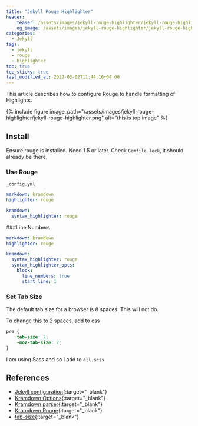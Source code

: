 ```yaml
---
title: "Jekyll Rouge Highlighter"
header:
    teaser: /assets/images/jekyll-rouge-highlighter/jekyll-rouge-highlighter.png
    og_image: /assets/images/jekyll-rouge-highlighter/jekyll-rouge-highlighter.png
categories:
  - Jekyll
tags:
  - jekyll
  - rouge
  - highlighter
toc: true
toc_sticky: true
last_modified_at: 2022-03-02T11:44:16+04:00
---
```


This article describes how to configure Rouge to handle formatting of Highlights.

{% include figure image_path="/assets/images/jekyll-rouge-highlighter/jekyll-rouge-highlighter.png" alt="this is top image" %}

## Install

Ensure rouge is installed. Need 1.5 or later.
Check `Gemfile.lock`, it should already be there.

### Use Rouge

`_config.yml`
```yml
markdown: kramdown
highlighter: rouge

kramdown:
  syntax_highlighter: rouge
```

###Line Numbers
```yml
markdown: kramdown
highlighter: rouge

kramdown:
  syntax_highlighter: rouge
  syntax_highlighter_opts:
    block:
      line_numbers: true
      start_line: 1
```
### Set Tab Size

The default tab size for a browser is 8 spaces. This will not do.

To change this to 2 spaces, add to css
```css
pre {
	tab-size: 2;
	-moz-tab-size: 2;
}
```
I am using Sass and so I add to `all.scss`

## References
- [Jekyll configuration](https://jekyllrb.com/docs/configuration/){:target="_blank"}
- [Kramdown Options](https://kramdown.gettalong.org/options.html){:target="_blank"}
- [Kramdown parser](https://kramdown.gettalong.org/parser/kramdown.html){:target="_blank"}
- [Kramdown Rouge](https://kramdown.gettalong.org/syntax_highlighter/rouge.html){:target="_blank"}
- [tab-size](https://developer.mozilla.org/en-US/docs/Web/CSS/tab-size){:target="_blank"}
